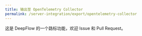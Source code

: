 ```yaml
---
title: 输出至 OpenTelemetry Collector
permalink: /server-integration/export/opentelemetry-collector
---
```


这是 DeepFlow 的一个路标功能，欢迎 Issue 和 Pull Request。
